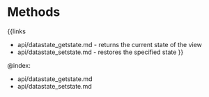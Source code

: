 
Methods
=======

{{links
- api/datastate_getstate.md - returns the current state of the view
- api/datastate_setstate.md - restores the specified state
}}

@index:
- api/datastate_getstate.md
- api/datastate_setstate.md



